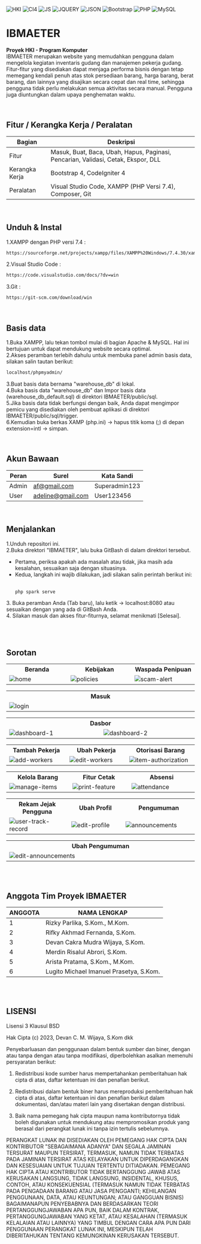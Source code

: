 ![HKI](https://img.shields.io/badge/Project-HKI-blue?logo=github&color=%23F7DF1E)
![CI4](https://img.shields.io/badge/-Codeigniter4-darkblue?style=flat&logo=Codeigniter)
![JS](https://img.shields.io/badge/Javascript-brown.svg?&style=flat&logo=javascript&logoColor=%23F7DF1E)
![JQUERY](https://img.shields.io/badge/JQuery-%23323330.svg?&style=flat&logo=jquery&logoColor=%23F7DF1E&color=FF3366)
![JSON](https://img.shields.io/badge/JSON-%23323330.svg?&style=flat&logo=json&logoColor=%23F7DF1E&color=9900FF)
![Bootstrap](https://img.shields.io/badge/-Bootstrap-purple.svg?&logo=bootstrap&logoColor=white)
![PHP](https://img.shields.io/badge/-PHP-darkgreen.svg?&logo=PHP&logoColor=white)
![MySQL](https://img.shields.io/badge/-MySQL-darkcyan.svg?style=flat&logo=mysql&logoColor=white)

# IBMAETER
<strong>Proyek HKI - Program Komputer</strong><br>
IBMAETER merupakan website yang memudahkan pengguna dalam mengelola kegiatan inventaris gudang dan manajemen pekerja gudang. Fitur-fitur yang disediakan dapat menjaga performa bisnis dengan tetap memegang kendali penuh atas stok persediaan barang, harga barang, berat barang, dan lainnya yang disajikan secara cepat dan real time, sehingga pengguna tidak perlu melakukan semua aktivitas secara manual. Pengguna juga diuntungkan dalam upaya penghematan waktu.

<br>

## Fitur / Kerangka Kerja / Peralatan
| Bagian | Deskripsi |
| --- | --- |
| Fitur | Masuk, Buat, Baca, Ubah, Hapus, Paginasi, Pencarian, Validasi, Cetak, Ekspor, DLL |
| Kerangka Kerja | Bootstrap 4, CodeIgniter 4 |
| Peralatan | Visual Studio Code, XAMPP (PHP Versi 7.4), Composer, Git |

<br>

## Unduh & Instal
1.XAMPP dengan PHP versi 7.4 :
```bash
https://sourceforge.net/projects/xampp/files/XAMPP%20Windows/7.4.30/xampp-windows-x64-7.4.30-1-VC15-installer.exe/download
```
2.Visual Studio Code :
```bash
https://code.visualstudio.com/docs/?dv=win
```
3.Git :
```bash
https://git-scm.com/download/win
```

<br>

## Basis data
1.Buka XAMPP, lalu tekan tombol mulai di bagian Apache & MySQL. Hal ini bertujuan untuk dapat mendukung website secara optimal.<br>
2.Akses peramban terlebih dahulu untuk membuka panel admin basis data, silakan salin tautan berikut:
```bash
localhost/phpmyadmin/
```
3.Buat basis data bernama "warehouse_db" di lokal.<br>
4.Buka basis data "warehouse_db" dan Impor basis data (warehouse_db_default.sql) di direktori IBMAETER/public/sql.<br>
5.Jika basis data tidak berfungsi dengan baik, Anda dapat mengimpor pemicu yang disediakan oleh pembuat aplikasi di direktori IBMAETER/public/sql/trigger.<br>
6.Kemudian buka berkas XAMP (php.ini) -> hapus titik koma (;) di depan extension=intl -> simpan.

<br>

## Akun Bawaan
| Peran | Surel | Kata Sandi |
| --- | --- | --- |
| Admin | af@gmail.com | Superadmin123 |
| User | adeline@gmail.com | User123456 |

<br>

## Menjalankan
1.Unduh repositori ini.<br>
2.Buka direktori "IBMAETER", lalu buka GitBash di dalam direktori tersebut.
<ul>
<li>Pertama, periksa apakah ada masalah atau tidak, jika masih ada kesalahan, sesuaikan saja dengan situasinya.</li>
<li>Kedua, langkah ini wajib dilakukan, jadi silakan salin perintah berikut ini:</li><br>

````bash
php spark serve
````
</ul>
3. Buka peramban Anda (Tab baru), lalu ketik -> localhost:8080 atau sesuaikan dengan yang ada di GitBash Anda.<br>
4. Silakan masuk dan akses fitur-fiturnya, selamat menikmati [Selesai].

<br><br>

## Sorotan
<table>
<tr>
<th width="280">Beranda</th>
<th width="280">Kebijakan</th>
<th width="280">Waspada Penipuan</th>
</tr>
<tr>
<td><img src="https://github.com/devancakra/IBMAETER/assets/54527592/b5e21391-03bd-4383-ad51-ff568195b6eb" alt="home"></td>
<td><img src="https://github.com/devancakra/IBMAETER/assets/54527592/1f153c11-9bec-4410-8299-3482c6b76bf0" alt="policies"></td>
<td><img src="https://github.com/devancakra/IBMAETER/assets/54527592/139ddd95-5e66-4ce5-90df-1836e569611c" alt="scam-alert"></td>
</tr>
</table>
<table>
<tr>
<th width="840">Masuk</th>
</tr>
<tr>
<td><img src="https://github.com/devancakra/IBMAETER/assets/54527592/7f4c8e7c-1680-44c0-bdcc-e8053563ed74" alt="login"></td>
</tr>
</table>
<table>
<tr>
<th colspan="2">Dasbor</th>
</tr>
<tr>
<td width="420"><img src="https://github.com/devancakra/IBMAETER/assets/54527592/505474f2-0470-48fa-96c3-9d688d6cef49" alt="dashboard-1"></td>
<td width="420"><img src="https://github.com/devancakra/IBMAETER/assets/54527592/c0a7f6cb-e2b1-4df0-af52-cf6bd7dcbc82" alt="dashboard-2"></td>
</tr>
</table>
<table>
<tr>
<th width="280">Tambah Pekerja</th>
<th width="280">Ubah Pekerja</th>
<th width="280">Otorisasi Barang</th>
</tr>
<tr>
<td><img src="https://github.com/devancakra/IBMAETER/assets/54527592/82002203-22e1-4e60-9e1b-1f0e3851a77f" alt="add-workers"></td>
<td><img src="https://github.com/devancakra/IBMAETER/assets/54527592/631cd95a-417d-4753-9e3c-a5f70bc54bf8" alt="edit-workers"></td>
<td><img src="https://github.com/devancakra/IBMAETER/assets/54527592/d2dcff65-b527-48fa-93d1-e4ad4cbbdaa7" alt="item-authorization"></td>
</tr>
</table>
<table>
<tr>
<th width="280">Kelola Barang</th>
<th width="280">Fitur Cetak</th>
<th width="280">Absensi</th>
</tr>
<tr>
<td><img src="https://github.com/devancakra/IBMAETER/assets/54527592/48e56a4f-394a-46b3-ae9e-94e508f48366" alt="manage-items"></td>
<td><img src="https://github.com/devancakra/IBMAETER/assets/54527592/c8f4e484-fc07-43c2-80b2-60fc0091d326" alt="print-feature"></td>
<td><img src="https://github.com/devancakra/IBMAETER/assets/54527592/89a0b96b-b4b7-44d7-af30-d02346e6c764" alt="attendance"></td>
</tr>
</table>
<table>
<tr>
<th width="280">Rekam Jejak Pengguna</th>
<th width="280">Ubah Profil</th>
<th width="280">Pengumuman</th>
</tr>
<tr>
<td><img src="https://github.com/devancakra/IBMAETER/assets/54527592/dba734b5-9f92-43bb-9624-3e1bb54a450c" alt="user-track-record"></td>
<td><img src="https://github.com/devancakra/IBMAETER/assets/54527592/2bcd0723-6088-448c-b729-b79c20e5fee2" alt="edit-profile"></td>
<td><img src="https://github.com/devancakra/IBMAETER/assets/54527592/22b011c9-8bf2-479a-bd71-d7ff9f172457" alt="announcements"></td>
</tr>
</table>
<table>
<tr>
<th width="840">Ubah Pengumuman</th>
</tr>
<tr>
<td><img src="https://github.com/devancakra/IBMAETER/assets/54527592/e0c5762f-0645-419b-a1b9-893e2da9de35" alt="edit-announcements"></td>
</tr>
</table>

<br><br>

## Anggota Tim Proyek IBMAETER
| ANGGOTA | NAMA LENGKAP |
| --- | --- |
| 1 | Rizky Parlika, S.Kom., M.Kom. |
| 2 | Rifky Akhmad Fernanda, S.Kom. |
| 3 | Devan Cakra Mudra Wijaya, S.Kom. |
| 4 | Merdin Risalul Abrori, S.Kom. |
| 5 | Arista Pratama, S.Kom., M.Kom. |
| 6 | Lugito Michael Imanuel Prasetya, S.Kom. |

<br><br>

## LISENSI
Lisensi 3 Klausul BSD

Hak Cipta (c) 2023, Devan C. M. Wijaya, S.Kom dkk

Penyebarluasan dan penggunaan dalam bentuk sumber dan biner, dengan atau tanpa dengan atau tanpa modifikasi, diperbolehkan asalkan memenuhi persyaratan berikut:

1. Redistribusi kode sumber harus mempertahankan pemberitahuan hak cipta di atas, daftar ketentuan ini dan penafian berikut.

2. Redistribusi dalam bentuk biner harus mereproduksi pemberitahuan hak cipta di atas, daftar ketentuan ini dan penafian berikut dalam dokumentasi, dan/atau materi lain yang disertakan dengan distribusi.

3. Baik nama pemegang hak cipta maupun nama kontributornya tidak boleh digunakan untuk mendukung atau mempromosikan produk yang berasal dari perangkat lunak ini tanpa izin tertulis sebelumnya.

PERANGKAT LUNAK INI DISEDIAKAN OLEH PEMEGANG HAK CIPTA DAN KONTRIBUTOR "SEBAGAIMANA ADANYA" DAN SEGALA JAMINAN TERSURAT MAUPUN TERSIRAT, TERMASUK, NAMUN TIDAK TERBATAS PADA JAMINAN TERSIRAT ATAS KELAYAKAN UNTUK DIPERDAGANGKAN DAN KESESUAIAN UNTUK TUJUAN TERTENTU DITIADAKAN. PEMEGANG HAK CIPTA ATAU KONTRIBUTOR TIDAK BERTANGGUNG JAWAB ATAS KERUSAKAN LANGSUNG, TIDAK LANGSUNG, INSIDENTAL, KHUSUS, CONTOH, ATAU KONSEKUENSIAL (TERMASUK NAMUN TIDAK TERBATAS PADA PENGADAAN BARANG ATAU JASA PENGGANTI; KEHILANGAN PENGGUNAAN, DATA, ATAU KEUNTUNGAN; ATAU GANGGUAN BISNIS) BAGAIMANAPUN PENYEBABNYA DAN BERDASARKAN TEORI PERTANGGUNGJAWABAN APA PUN, BAIK DALAM KONTRAK, PERTANGGUNGJAWABAN YANG KETAT, ATAU KESALAHAN (TERMASUK KELALAIAN ATAU LAINNYA) YANG TIMBUL DENGAN CARA APA PUN DARI PENGGUNAAN PERANGKAT LUNAK INI, MESKIPUN TELAH DIBERITAHUKAN TENTANG KEMUNGKINAN KERUSAKAN TERSEBUT.
